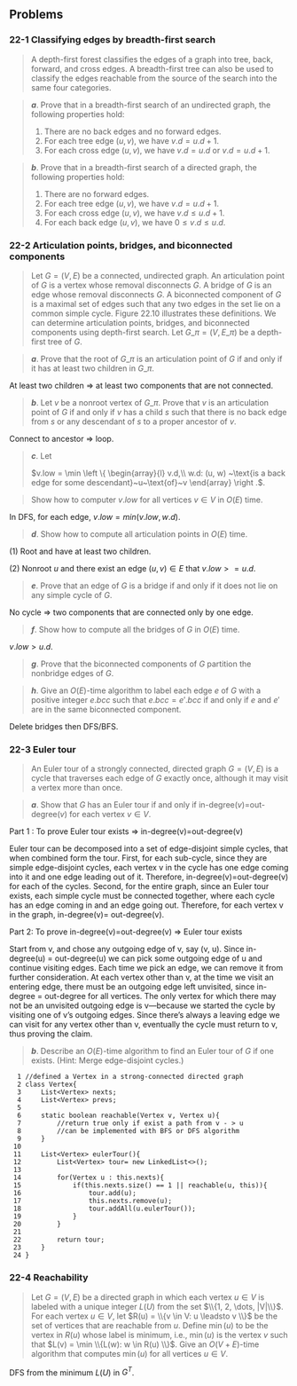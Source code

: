 ## Problems

### 22-1 Classifying edges by breadth-first search

> A depth-first forest classifies the edges of a graph into tree, back, forward, and cross edges. A breadth-first tree can also be used to classify the edges reachable from the source of the search into the same four categories.

> __*a*__. Prove that in a breadth-first search of an undirected graph, the following properties hold:
> 1. There are no back edges and no forward edges.
> 2. For each tree edge $(u, v)$, we have $v.d = u.d + 1$.
> 3. For each cross edge $(u, v)$, we have $v.d = u.d$ or $v.d = u.d + 1$. 

> __*b*__. Prove that in a breadth-first search of a directed graph, the following properties hold:
> 1. There are no forward edges.
> 2. For each tree edge $(u, v)$, we have $v.d = u.d + 1$.
> 3. For each cross edge $(u, v)$, we have $v.d \le u.d + 1$.
> 4. For each back edge $(u, v)$, we have $0 \le v.d \le u.d$.

### 22-2 Articulation points, bridges, and biconnected components

> Let $G = (V, E)$ be a connected, undirected graph. An articulation point of $G$ is a vertex whose removal disconnects $G$. A bridge of $G$ is an edge whose removal disconnects $G$. A biconnected component of $G$ is a maximal set of edges such that any two edges in the set lie on a common simple cycle. Figure 22.10 illustrates these definitions. We can determine articulation points, bridges, and biconnected components using depth-first search. Let $G\_\pi = (V, E\_\pi)$ be a depth-first tree of $G$.

> __*a*__. Prove that the root of $G\_\pi$ is an articulation point of $G$ if and only if it has at least two children in $G\_\pi$.

At least two children => at least two components that are not connected.

> __*b*__. Let $v$ be a nonroot vertex of $G\_\pi$. Prove that $v$ is an articulation point of $G$ if and only if $v$ has a child $s$ such that there is no back edge from $s$ or any descendant of $s$ to a proper ancestor of $v$.

Connect to ancestor => loop.

> __*c*__. Let
> 
> $v.low = \min \left \\{ 
\begin{array}{l}
v.d,\\\\
w.d: (u, w) \~\text{is a back edge for some descendant}\~u\~\text{of}\~v
\end{array}
\right .$.

> Show how to computer $v.low$ for all vertices $v \in V$ in $O(E)$ time.

In DFS, for each edge, $v.low = min(v.low, w.d)$.

> __*d*__. Show how to compute all articulation points in $O(E)$ time.

(1) Root and have at least two children.

(2) Nonroot $u$ and there exist an edge $(u, v) \in E$ that $v.low >= u.d$.

> __*e*__. Prove that an edge of $G$ is a bridge if and only if it does not lie on any simple cycle of $G$.

No cycle => two components that are connected only by one edge.

> __*f*__. Show how to compute all the bridges of $G$ in $O(E)$ time.

$v.low > u.d$.

> __*g*__. Prove that the biconnected components of $G$ partition the nonbridge edges of $G$.

> __*h*__. Give an $O(E)$-time algorithm to label each edge $e$ of $G$ with a positive integer $e.bcc$ such that $e.bcc = e'.bcc$ if and only if $e$ and $e'$ are in the same biconnected component.

Delete bridges then DFS/BFS.

### 22-3 Euler tour

> An Euler tour of a strongly connected, directed graph $G = (V, E)$ is a cycle that traverses each edge of $G$ exactly once, although it may visit a vertex more than once.

> __*a*__. Show that $G$ has an Euler tour if and only if in-degree$(v)=$out-degree$(v)$ for each vertex $v \in V$.

Part 1 : To prove Euler tour exists ⇒ in-degree(v)=out-degree(v)

Euler tour can be decomposed into a set of edge-disjoint simple cycles, that when combined form the tour.
First, for each sub-cycle,  since they are simple edge-disjoint cycles, each vertex v in the cycle has one edge coming into it and one edge leading out of it. Therefore, in-degree(v)=out-degree(v) for each of the cycles. 
Second, for the entire graph, since an Euler tour exists, each simple cycle must be connected together, where each cycle has an edge coming in and an edge going out. 
Therefore, for each vertex v in the graph, in-degree(v)= out-degree(v).

Part 2: To prove in-degree(v)=out-degree(v) =>  Euler tour exists

Start from v, and chose any outgoing edge of v, say (v, u). Since in-degree(u) = out-degree(u) we can pick some outgoing edge of u and continue visiting edges. Each time we pick an edge, we can remove it from further consideration. At each vertex other than v, at the time we visit an entering edge, there must be an outgoing edge left unvisited, since in-degree = out-degree for all vertices. The only vertex for which there may not be an unvisited outgoing edge is v—because we started the cycle by visiting one of v’s outgoing edges. Since there’s always a leaving edge we can visit for any vertex other than v, eventually the cycle must return to v, thus proving the claim.

> __*b*__. Describe an $O(E)$-time algorithm to find an Euler tour of $G$ if one exists. (Hint: Merge edge-disjoint cycles.)

```
  1 //defined a Vertex in a strong-connected directed graph
  2 class Vertex{
  3     List<Vertex> nexts;
  4     List<Vertex> prevs;
  5 
  6     static boolean reachable(Vertex v, Vertex u){
  7         //return true only if exist a path from v - > u
  8         //can be implemented with BFS or DFS algorithm
  9     }
 10 
 11     List<Vertex> eulerTour(){
 12         List<Vertex> tour= new LinkedList<>();
 13 
 14         for(Vertex u : this.nexts){
 15             if(this.nexts.size() == 1 || reachable(u, this)){
 16                 tour.add(u);
 17                 this.nexts.remove(u);
 18                 tour.addAll(u.eulerTour());
 19             }
 20         }
 21 
 22         return tour;
 23     }
 24 }
```


### 22-4 Reachability

> Let $G = (V, E)$ be a directed graph in which each vertex $u \in V$ is labeled with a unique integer $L(U)$ from the set $\\{1, 2, \dots, |V|\\}$. For each vertex $u \in V$, let $R(u) = \\{v \in V: u \leadsto v \\}$ be the set of vertices that are reachable from $u$. Define $\min(u)$ to be the vertex in $R(u)$ whose label is minimum, i.e., $\min(u)$ is the vertex $v$ such that $L(v) = \min \\{L(w): w \in R(u) \\}$. Give an $O(V + E)$-time algorithm that computes $\min(u)$ for all vertices $u \in V$.

DFS from the minimum $L(U)$ in $G^T$.
